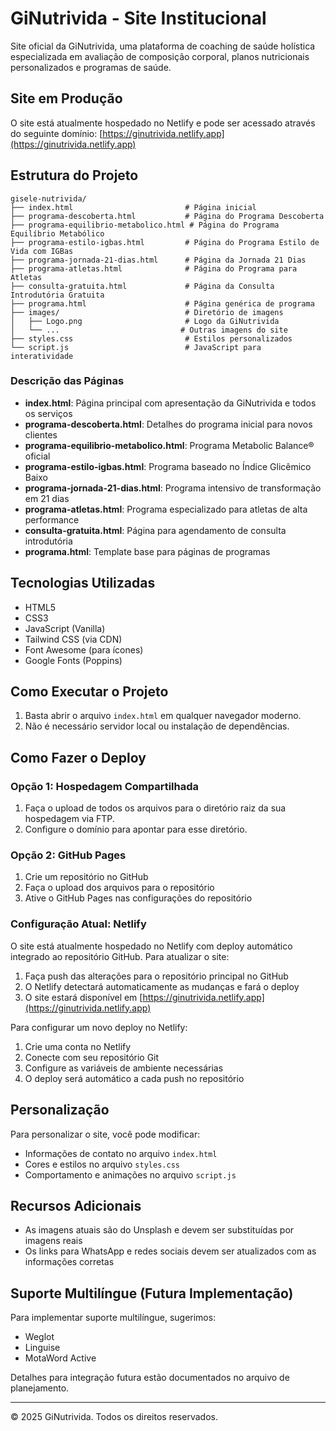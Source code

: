 # GiNutrivida - Site Institucional

Site oficial da GiNutrivida, uma plataforma de coaching de saúde holística especializada em avaliação de composição corporal, planos nutricionais personalizados e programas de saúde.

## Site em Produção

O site está atualmente hospedado no Netlify e pode ser acessado através do seguinte domínio:
[https://ginutrivida.netlify.app](https://ginutrivida.netlify.app)

## Estrutura do Projeto

```
gisele-nutrivida/
├── index.html                         # Página inicial
├── programa-descoberta.html           # Página do Programa Descoberta
├── programa-equilibrio-metabolico.html # Página do Programa Equilíbrio Metabólico
├── programa-estilo-igbas.html         # Página do Programa Estilo de Vida com IGBas
├── programa-jornada-21-dias.html      # Página da Jornada 21 Dias
├── programa-atletas.html              # Página do Programa para Atletas
├── consulta-gratuita.html             # Página da Consulta Introdutória Gratuita
├── programa.html                      # Página genérica de programa
├── images/                            # Diretório de imagens
│   ├── Logo.png                       # Logo da GiNutrivida
│   └── ...                           # Outras imagens do site
├── styles.css                         # Estilos personalizados
└── script.js                          # JavaScript para interatividade
```

### Descrição das Páginas

- **index.html**: Página principal com apresentação da GiNutrivida e todos os serviços
- **programa-descoberta.html**: Detalhes do programa inicial para novos clientes
- **programa-equilibrio-metabolico.html**: Programa Metabolic Balance® oficial
- **programa-estilo-igbas.html**: Programa baseado no Índice Glicêmico Baixo
- **programa-jornada-21-dias.html**: Programa intensivo de transformação em 21 dias
- **programa-atletas.html**: Programa especializado para atletas de alta performance
- **consulta-gratuita.html**: Página para agendamento de consulta introdutória
- **programa.html**: Template base para páginas de programas

## Tecnologias Utilizadas

- HTML5
- CSS3
- JavaScript (Vanilla)
- Tailwind CSS (via CDN)
- Font Awesome (para ícones)
- Google Fonts (Poppins)

## Como Executar o Projeto

1. Basta abrir o arquivo `index.html` em qualquer navegador moderno.
2. Não é necessário servidor local ou instalação de dependências.

## Como Fazer o Deploy

### Opção 1: Hospedagem Compartilhada

1. Faça o upload de todos os arquivos para o diretório raiz da sua hospedagem via FTP.
2. Configure o domínio para apontar para esse diretório.

### Opção 2: GitHub Pages

1. Crie um repositório no GitHub
2. Faça o upload dos arquivos para o repositório
3. Ative o GitHub Pages nas configurações do repositório

### Configuração Atual: Netlify

O site está atualmente hospedado no Netlify com deploy automático integrado ao repositório GitHub. Para atualizar o site:

1. Faça push das alterações para o repositório principal no GitHub
2. O Netlify detectará automaticamente as mudanças e fará o deploy
3. O site estará disponível em [https://ginutrivida.netlify.app](https://ginutrivida.netlify.app)

Para configurar um novo deploy no Netlify:

1. Crie uma conta no Netlify
2. Conecte com seu repositório Git
3. Configure as variáveis de ambiente necessárias
4. O deploy será automático a cada push no repositório

## Personalização

Para personalizar o site, você pode modificar:

- Informações de contato no arquivo `index.html`
- Cores e estilos no arquivo `styles.css`
- Comportamento e animações no arquivo `script.js`

## Recursos Adicionais

- As imagens atuais são do Unsplash e devem ser substituídas por imagens reais
- Os links para WhatsApp e redes sociais devem ser atualizados com as informações corretas

## Suporte Multilíngue (Futura Implementação)

Para implementar suporte multilíngue, sugerimos:

- Weglot
- Linguise
- MotaWord Active

Detalhes para integração futura estão documentados no arquivo de planejamento.

---

© 2025 GiNutrivida. Todos os direitos reservados.
